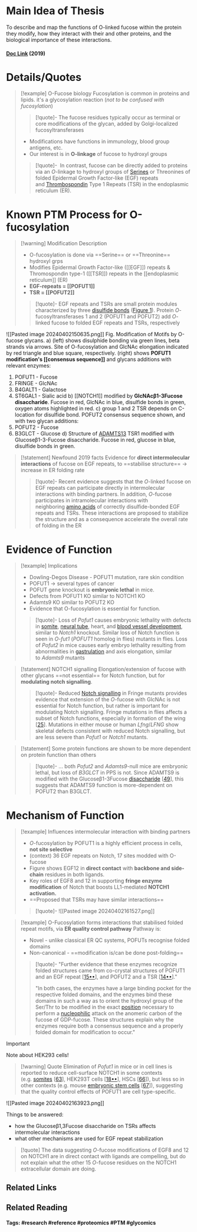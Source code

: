 # Main Idea of Thesis

To describe and map the functions of O-linked fucose within the protein they modify, how they interact with their and other proteins, and the biological importance of these interactions.
#### [Doc Link](https://doi.org/10.1016/j.sbi.2018.12.005) (2019)

# Details/Quotes
> [!example] O-Fucose biology
> Fucosylation is common in proteins and lipids. it's a glycosylation reaction (*not to be confused with fucosylation*)
> >[!quote]-
> >The fucose residues typically occur as terminal or core modifications of the glycan, added by Golgi-localized fucosyltransferases
> 
> - Modifications have functions in immunology, blood group antigens, etc.
> - Our interest is in **O-linkage** of fucose to hydroxyl groups
>
> > [!quote]-
> >  In contrast, fucose can be directly added to proteins via an _O_-linkage to hydroxyl groups of [Serines](https://www.sciencedirect.com/topics/biochemistry-genetics-and-molecular-biology/serine "Learn more about Serines from ScienceDirect's AI-generated Topic Pages") or Threonines of folded Epidermal Growth Factor-like (EGF) repeats and [Thrombospondin](https://www.sciencedirect.com/topics/biochemistry-genetics-and-molecular-biology/thrombospondin "Learn more about Thrombospondin from ScienceDirect's AI-generated Topic Pages") Type 1 Repeats (TSR) in the endoplasmic reticulum (ER).

# Known PTM Process for O-fucosylation

> [!warning] Modification Description
> - O-fucosylation is done via ==Serine== or ==Threonine== hydroxyl grps
> - Modifies Epidermal Growth Factor-like ([[EGF]]) repeats & Thromospondin type-1 ([[TSR]]) repeats in the [[endoplasmic reticulum]] (ER)
> - **EGF-repeats = [[POFUT1]]**
> - **TSR = [[POFUT2]]**
> 
> >[!quote]- 
> >EGF repeats and TSRs are small protein modules characterized by three [disulfide bonds](https://www.sciencedirect.com/topics/biochemistry-genetics-and-molecular-biology/disulfide-bond "Learn more about disulfide bonds from ScienceDirect's AI-generated Topic Pages") ([Figure 1](https://www.sciencedirect.com/science/article/pii/S0959440X18301532?via%3Dihub#fig0005)). Protein _O_-fucosyltransferases 1 and 2 (POFUT1 and POFUT2) add _O_-linked fucose to folded EGF repeats and TSRs, respectively

![[Pasted image 20240402150635.png]]
Fig. Modification of Motifs by O-fucose glycans. 
a) (left) shows disulphide bonding via green lines, beta strands via arrows. Site of O-fucosylation and GlcNAc elongation indicated by red triangle and blue square, respectively. 
(right) shows **POFUT1 modification's [[consensus sequence]]** and glycans additions with relevant enzymes:
1. POFUT1 - Fucose
2. FRINGE - GlcNAc
3. B4GALT1 - Galactose
4. ST6GAL1 - Sialic acid
b) [[NOTCH1]] modified by **GlcNAcβ1-3Fucose disaccharide**. Fucose in red, GlcNAc in blue, disulfide bonds in green, oxygen atoms highlighted in red.
c) group 1 and 2 TSR depends on C-location for disulfide bond. POFUT2 consensus sequence shown, and with two glycan additions:
1. POFUT2 - Fucose
2. B3GLCT - Glucose
d) Structure of [ADAMTS13](https://www.sciencedirect.com/topics/biochemistry-genetics-and-molecular-biology/adamts13 "Learn more about ADAMTS13 from ScienceDirect's AI-generated Topic Pages") TSR1 modified with Glucoseβ1-3-Fucose disaccharide. Fucose in red, glucose in blue, disulfide bonds in green.

> [!statement] Newfound 2019 facts
> Evidence for **direct intermolecular interactions** of fucose on EGF repeats, to ==stabilise structure== -> increase in ER folding rate
> >[!quote]-
> >Recent evidence suggests that the _O_-linked fucose on EGF repeats can participate directly in intermolecular interactions with binding partners. In addition, _O_-fucose participates in intramolecular interactions with neighboring [amino acids](https://www.sciencedirect.com/topics/biochemistry-genetics-and-molecular-biology/amino-acids "Learn more about amino acids from ScienceDirect's AI-generated Topic Pages") of correctly disulfide-bonded EGF repeats and TSRs. These interactions are proposed to stabilize the structure and as a consequence accelerate the overall rate of folding in the ER
> 

# Evidence of Function

> [!example] Implications
> - Dowling-Degos Disease - POFUT1 mutation, rare skin condition
> - POFUT1 -> several types of cancer
> - POFUT gene knockout is **embryonic lethal** in mice.
> - Defects from POFUT1 KO similar to NOTCH1 KO
> - Adamts9 KO similar to POFUT2 KO
> - Evidence that O-fucosylation is essential for function.
> 
> >[!quote]- 
> >Loss of _Pofut1_ causes embryonic lethality with defects in [somite](https://www.sciencedirect.com/topics/biochemistry-genetics-and-molecular-biology/somite "Learn more about somite from ScienceDirect's AI-generated Topic Pages"), [neural tube](https://www.sciencedirect.com/topics/biochemistry-genetics-and-molecular-biology/neural-tube "Learn more about neural tube from ScienceDirect's AI-generated Topic Pages"), heart, and [blood vessel development](https://www.sciencedirect.com/topics/biochemistry-genetics-and-molecular-biology/angiogenesis "Learn more about blood vessel development from ScienceDirect's AI-generated Topic Pages"), similar to _Notch1_ knockout. Similar loss of Notch function is seen in _O-fut1_ (_POFUT1_ homolog in flies) mutants in flies. Loss of _Pofut2_ in mice causes early embryo lethality resulting from abnormalities in [gastrulation](https://www.sciencedirect.com/topics/biochemistry-genetics-and-molecular-biology/gastrulation "Learn more about gastrulation from ScienceDirect's AI-generated Topic Pages") and axis elongation, similar to _Adamts9_ mutants

> [!statement] NOTCH1 signalling
> Elongation/extension of fucose with other glycans ==not essential== for Notch function, but for **modulating notch signalling**. 
> >[!quote]-
> >Reduced [Notch signalling](https://www.sciencedirect.com/topics/biochemistry-genetics-and-molecular-biology/notch-signaling-pathway "Learn more about Notch signaling from ScienceDirect's AI-generated Topic Pages") in Fringe mutants provides evidence that extension of the _O_-fucose with GlcNAc is not essential for Notch function, but rather is important for modulating Notch signalling. Fringe mutations in flies affects a subset of Notch functions, especially in formation of the wing [[25](https://www.sciencedirect.com/science/article/pii/S0959440X18301532?via%3Dihub#bib0125)]. Mutations in either mouse or human _Lfng_/_LFNG_ show skeletal defects consistent with reduced Notch signalling, but are less severe than _Pofut1_ or _Notch1_ mutants.

> [!statement] 
> Some protein functions are shown to be more dependent on protein function than others 
> >[!quote]-
> >... both _Pofut2_ and _Adamts9_-null mice are embryonic lethal, but loss of _B3GLCT_ in PPS is not. Since ADAMTS9 is modified with the Glucoseβ1-3Fucose [disaccharide](https://www.sciencedirect.com/topics/biochemistry-genetics-and-molecular-biology/disaccharide "Learn more about disaccharide from ScienceDirect's AI-generated Topic Pages") [[49](https://www.sciencedirect.com/science/article/pii/S0959440X18301532?via%3Dihub#bib0245)], this suggests that ADAMTS9 function is more-dependent on POFUT2 than B3GLCT.

# Mechanism of Function

> [!example] Influences intermolecular interaction with binding partners
> - _O_-fucosylation by POFUT1 is a highly efficient process in cells, **not site selective**
> - (context) 36 EGF repeats on Notch, 17 sites modded with O-fucose
> - Figure shows EGF12 in **direct contact** with **backbone and side-chain** residues in both ligands.  
> - Key roles of EGF8 and 12 in supporting **fringe enzyme modification** of Notch that boosts LL1-mediated **NOTCH1 activation.**
> - ==Proposed that TSRs may have similar interactions==
> 
> >[!quote]-
> >![[Pasted image 20240402161527.png]]

> [!example] O-Fucosylation forms interactions that stabilised folded repeat motifs, via **ER quality control pathway**
> Pathway is:
> - Novel - unlike classical ER QC systems, POFUTs recognise folded domains
> - Non-canonical - ==modification is/can be done post-folding==
> 
> > [!quote]- 
> > "Further evidence that these enzymes recognize folded structures came from co-crystal structures of POFUT1 and an EGF repeat [[15••](https://www.sciencedirect.com/science/article/pii/S0959440X18301532?via%3Dihub#bib0075)], and POFUT2 and a TSR [[14••](https://www.sciencedirect.com/science/article/pii/S0959440X18301532?via%3Dihub#bib0070)]."
> > 
> > "In both cases, the enzymes have a large binding pocket for the respective folded domains, and the enzymes bind these domains in such a way as to orient the hydroxyl group of the Ser/Thr to be modified in the exact [position](https://www.sciencedirect.com/topics/biochemistry-genetics-and-molecular-biology/position "Learn more about position from ScienceDirect's AI-generated Topic Pages") necessary to perform a [nucleophilic](https://www.sciencedirect.com/topics/biochemistry-genetics-and-molecular-biology/nucleophilicity "Learn more about nucleophilic from ScienceDirect's AI-generated Topic Pages") attack on the anomeric carbon of the fucose of GDP-fucose. These structures explain why the enzymes require both a consensus sequence and a properly folded domain for modification to occur."

> [!important] 
> Note about HEK293 cells!
> > [!warning] Quote
> > Elimination of _Pofut1_ in mice or in cell lines is reported to reduce cell-surface NOTCH1 in some contexts (e.g. [somites](https://www.sciencedirect.com/topics/biochemistry-genetics-and-molecular-biology/somite "Learn more about somites from ScienceDirect's AI-generated Topic Pages") [[63](https://www.sciencedirect.com/science/article/pii/S0959440X18301532?via%3Dihub#bib0315)], HEK293T cells [[18••](https://www.sciencedirect.com/science/article/pii/S0959440X18301532?via%3Dihub#bib0090)], HSCs [[66](https://www.sciencedirect.com/science/article/pii/S0959440X18301532?via%3Dihub#bib0330)]), but less so in other contexts (e.g. mouse [embryonic stem cells](https://www.sciencedirect.com/topics/biochemistry-genetics-and-molecular-biology/embryonic-stem-cell "Learn more about embryonic stem cells from ScienceDirect's AI-generated Topic Pages") [[67](https://www.sciencedirect.com/science/article/pii/S0959440X18301532?via%3Dihub#bib0335)]), suggesting that the quality control effects of POFUT1 are cell type-specific.

![[Pasted image 20240402163923.png]]

Things to be answered:
- how the Glucoseβ1,3Fucose disaccharide on TSRs affects intermolecular interactions
- what other mechanisms are used for EGF repeat stabilization

> [!quote] 
> The data suggesting _O_-fucose modifications of EGF8 and 12 on NOTCH1 are in direct contact with ligands are compelling, but do not explain what the other 15 _O_-fucose residues on the NOTCH1 extracellular domain are doing.



## Related Links

## Related Reading



#### Tags: #research #reference #proteomics #PTM #glycomics 
